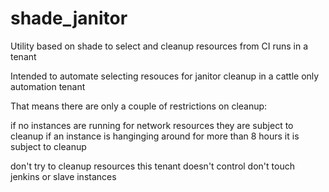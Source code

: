 # shade_janitor
Utility based on shade to select and cleanup resources from CI runs in a tenant

Intended to automate selecting resouces for janitor cleanup in a cattle only
automation tenant

That means there are only a couple of restrictions on cleanup:

if no instances are running for network resources they are subject to cleanup
if an instance is hanginging around for more than 8 hours it is subject to cleanup

don't try to cleanup resources this tenant doesn't control
don't touch jenkins or slave instances
